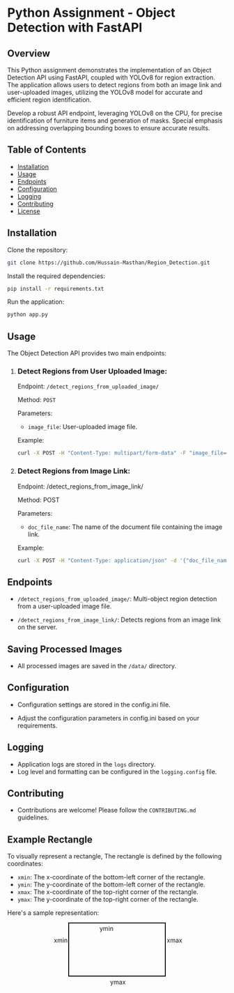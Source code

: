# Python Assignment - Object Detection with FastAPI

## Overview

This Python assignment demonstrates the implementation of an Object Detection API using FastAPI, coupled with YOLOv8 for region extraction. The application allows users to detect regions from both an image link and user-uploaded images, utilizing the YOLOv8 model for accurate and efficient region identification.

Develop a robust API endpoint, leveraging YOLOv8 on the CPU, for precise identification of furniture items and generation of masks. Special emphasis on addressing overlapping bounding boxes to ensure accurate results.


## Table of Contents

- [Installation](#installation)
- [Usage](#usage)
- [Endpoints](#endpoints)
- [Configuration](#configuration)
- [Logging](#logging)
- [Contributing](#contributing)
- [License](#license)

## Installation

Clone the repository:

```bash
git clone https://github.com/Hussain-Masthan/Region_Detection.git
```

Install the required dependencies:

```bash
pip install -r requirements.txt
```

Run the application:

```bash
python app.py
```

## Usage

The Object Detection API provides two main endpoints:

1. ### Detect Regions from User Uploaded Image:

	Endpoint: `/detect_regions_from_uploaded_image/`

	Method: `POST`

	Parameters:

	* `image_file`: User-uploaded image file.
	
	Example:

	```bash
	curl -X POST -H "Content-Type: multipart/form-data" -F "image_file=@example.jpg" http://localhost:8000/detect_regions_from_uploaded_image/
	```


2. ### Detect Regions from Image Link:

	Endpoint: /detect_regions_from_image_link/

	Method: POST

	Parameters:

	* `doc_file_name`: The name of the document file containing the image link.
	
	Example:

	```bash
	curl -X POST -H "Content-Type: application/json" -d '{"doc_file_name": "example.jpg"}' http://localhost:8000/detect_regions_from_image_link/
	```


## Endpoints

* `/detect_regions_from_uploaded_image/`: Multi-object region detection from a user-uploaded image file.

* `/detect_regions_from_image_link/`: Detects regions from an image link on the server.


## Saving Processed Images

* All processed images are saved in the `/data/` directory.


## Configuration
* Configuration settings are stored in the config.ini file.

* Adjust the configuration parameters in config.ini based on your requirements.

## Logging
* Application logs are stored in the `logs` directory.
* Log level and formatting can be configured in the `logging.config` file.

## Contributing
* Contributions are welcome! Please follow the `CONTRIBUTING.md` guidelines.


## Example Rectangle

To visually represent a rectangle, The rectangle is defined by the following coordinates:

- `xmin`: The x-coordinate of the bottom-left corner of the rectangle.
- `ymin`: The y-coordinate of the bottom-left corner of the rectangle.
- `xmax`: The x-coordinate of the top-right corner of the rectangle.
- `ymax`: The y-coordinate of the top-right corner of the rectangle.

Here's a sample representation:

<!-- Example Rectangle -->


<div style="border: 2px solid #000; width: 200px; height: 100px; padding: 10px; text-align: center; position: relative; margin: auto;">
    <p style="margin: 0; position: absolute; left: -35px; top: 30px;">xmin</p>
    <p style="margin: 0; position: absolute; left: 70px; bottom: 100px;">ymin</p>
    <p style="margin: 0; position: absolute; right: -40px; top: 30px;">xmax</p>
    <p style="margin: 0; position: absolute; right: 90px; bottom: -23px;">ymax</p>
</div>




